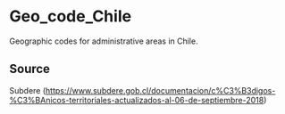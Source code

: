 # Geo_code_Chile
Geographic codes for administrative areas in Chile.

## Source
Subdere (https://www.subdere.gob.cl/documentacion/c%C3%B3digos-%C3%BAnicos-territoriales-actualizados-al-06-de-septiembre-2018)
